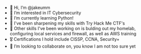 - 👋 Hi, I’m @jakeumm
- 👀 I’m interested in IT Cybersecurity
- 🌱 I’m currently learning Python!
- 👾 I've been sharpening my skills with Try Hack Me CTF's
- 🔬 Other skills I've been working on is bulding out my homelab, configuring local services and firewall, as well as AWS training
- 🎖 Certifications I hold include CISSP, CCNA, Security+
- 💞️ I’m looking to collaborate on, you know I am not too sure yet 
